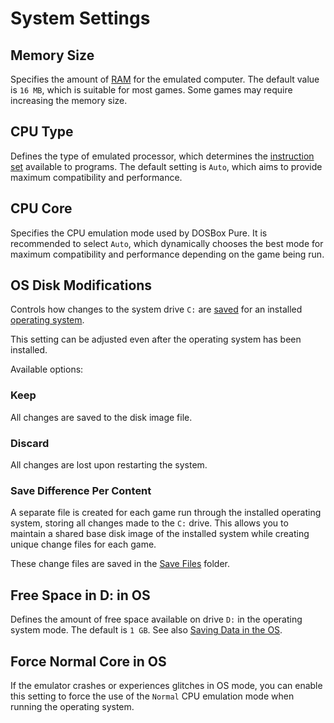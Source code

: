 # System Settings

## Memory Size

Specifies the amount of [RAM](https://en.wikipedia.org/wiki/Random-access_memory) for the emulated computer. The default value is `16 MB`, which is suitable for most games. Some games may require increasing the memory size.

## CPU Type

Defines the type of emulated processor, which determines the [instruction set](https://en.wikipedia.org/wiki/Instruction_set_architecture) available to programs. The default setting is `Auto`, which aims to provide maximum compatibility and performance.

## CPU Core

Specifies the CPU emulation mode used by DOSBox Pure. It is recommended to select `Auto`, which dynamically chooses the best mode for maximum compatibility and performance depending on the game being run.

## OS Disk Modifications

Controls how changes to the system drive `C:` are [saved](../win9x/save-load.md) for an installed [operating system](../win9x/index.md).

This setting can be adjusted even after the operating system has been installed.

Available options:

### Keep

All changes are saved to the disk image file.

### Discard

All changes are lost upon restarting the system.

### Save Difference Per Content

A separate file is created for each game run through the installed operating system, storing all changes made to the `C:` drive. This allows you to maintain a shared base disk image of the installed system while creating unique change files for each game.

These change files are saved in the [Save Files](../../retroarch/folders.md#save-files) folder.

## Free Space in D: in OS

Defines the amount of free space available on drive `D:` in the operating system mode. The default is `1 GB`. See also [Saving Data in the OS](../win9x/save-load.md).

## Force Normal Core in OS

If the emulator crashes or experiences glitches in OS mode, you can enable this setting to force the use of the `Normal` CPU emulation mode when running the operating system.